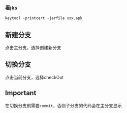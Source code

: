### 看jks
```xml
keytool -printcert -jarfile xxx.apk
```


## 新建分支
点击主分支，选择创建新分支

## 切换分支
点击当前分支，选择checkOut

## Important
在切换分支前需要`commit`，否则子分支的代码会在主分支显示
